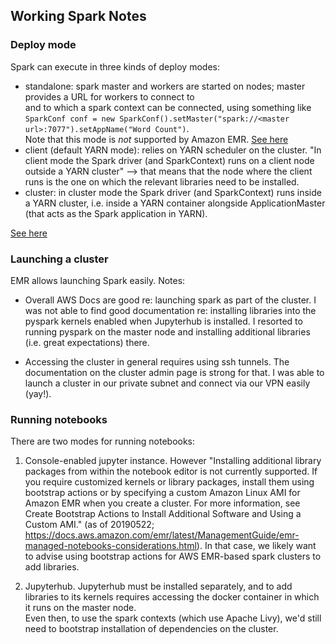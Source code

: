 ## Working Spark Notes

### Deploy mode
Spark can execute in three kinds of deploy modes:
- standalone: spark master and workers are started on nodes; master provides a URL for workers to connect to \
and to which a spark context can be connected, using something like \
`SparkConf conf = new SparkConf().setMaster("spark://<master url>:7077").setAppName("Word Count")`. \
Note that this mode is *not* supported by Amazon EMR. [See here](https://aws.amazon.com/premiumsupport/knowledge-center/emr-submit-spark-job-remote-cluster/)
- client (default YARN mode): relies on YARN scheduler on the cluster. "In client mode the Spark driver (and SparkContext) runs on a client node outside a YARN cluster" --> that means that the node where the client runs is the one on which the relevant libraries need to be installed.
- cluster: in cluster mode the Spark driver (and SparkContext) runs inside a YARN cluster, i.e. inside a YARN container alongside ApplicationMaster (that acts as the Spark application in YARN).

[See here](https://jaceklaskowski.gitbooks.io/mastering-apache-spark/spark-deploy-mode.html)

### Launching a cluster
EMR allows launching Spark easily. Notes:

 - Overall AWS Docs are good re: launching spark as part of the cluster.
I was not able to find good documentation re: installing libraries into the pyspark kernels enabled when Jupyterhub is installed.
I resorted to running pyspark on the master node and installing additional libraries (i.e. great expectations) there.

 - Accessing the cluster in general requires using ssh tunnels. The documentation on the cluster admin page is strong for that.
 I was able to launch a cluster in our private subnet and connect via our VPN easily (yay!).


### Running notebooks

There are two modes for running notebooks:
1. Console-enabled jupyter instance. However "Installing additional library packages from within the notebook editor is not currently supported. If you require customized kernels or library packages, install them using bootstrap actions or by specifying a custom Amazon Linux AMI for Amazon EMR when you create a cluster. For more information, see Create Bootstrap Actions to Install Additional Software and Using a Custom AMI."
(as of 20190522; https://docs.aws.amazon.com/emr/latest/ManagementGuide/emr-managed-notebooks-considerations.html). In that case, we likely want to advise using bootstrap actions for AWS EMR-based spark clusters to add libraries.

2. Jupyterhub. Jupyterhub must be installed separately, and to add libraries to its kernels requires accessing the docker container in which it runs on the master node. \
Even then, to use the spark contexts (which use Apache Livy), we'd still need to bootstrap installation of dependencies on the cluster.
